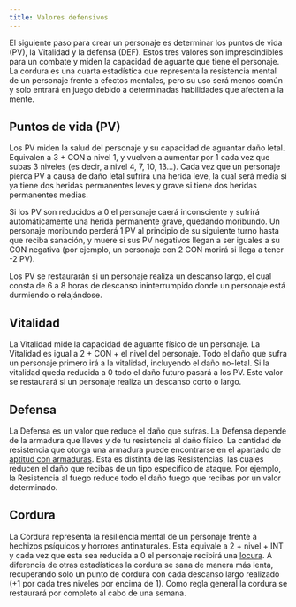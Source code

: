 ```yaml
---
title: Valores defensivos
---
```


El siguiente paso para crear un personaje es determinar los puntos de vida (PV), la Vitalidad y la defensa (DEF). Estos tres valores son imprescindibles para un combate y miden la capacidad de aguante que tiene el personaje. La cordura es una cuarta estadística que representa la resistencia mental de un personaje frente a efectos mentales, pero su uso será menos común y solo entrará en juego debido a determinadas habilidades que afecten a la mente.

## **Puntos de vida (PV)** 

Los PV miden la salud del personaje y su capacidad de aguantar daño letal. Equivalen a 3 + CON a nivel 1, y vuelven a aumentar por 1 cada vez que subas 3 niveles (es decir, a nivel 4, 7, 10, 13...). Cada vez que un personaje pierda PV a causa de daño letal sufrirá una herida leve, la cual será media si ya tiene dos heridas permanentes leves y grave si tiene dos heridas permanentes medias.

 Si los PV son reducidos a 0 el personaje caerá inconsciente y sufrirá automáticamente una herida permanente grave, quedando moribundo. Un personaje moribundo perderá 1 PV al principio de su siguiente turno hasta que reciba sanación, y muere si sus PV negativos llegan a ser iguales a su CON negativa (por ejemplo, un personaje con 2 CON morirá si llega a tener -2 PV). 

Los PV se restaurarán si un personaje realiza un descanso largo, el cual consta de 6 a 8 horas de descanso ininterrumpido donde un personaje está durmiendo o relajándose.

## **Vitalidad** 

La Vitalidad mide la capacidad de aguante físico de un personaje. La Vitalidad es igual a 2 + CON + el nivel del personaje. Todo el daño que sufra un personaje primero irá a la vitalidad, incluyendo el daño no-letal. Si la vitalidad queda reducida a 0 todo el daño futuro pasará a los PV. Este valor se restaurará si un personaje realiza un descanso corto o largo.

## **Defensa** 

La Defensa es un valor que reduce el daño que sufras. La Defensa depende de la armadura que lleves y de tu resistencia al daño físico. La cantidad de resistencia que otorga una armadura puede encontrarse en el apartado de [aptitud con armaduras](https://raldamain.com/rules/Rangos/Combate/armaduras.html). Esta es distinta de las Resistencias, las cuales reducen el daño que recibas de un tipo específico de ataque. Por ejemplo, la Resistencia al fuego reduce todo el daño fuego que recibas por un valor determinado.

## **Cordura** 

La Cordura representa la resiliencia mental de un personaje frente a hechizos psíquicos y horrores antinaturales. Esta equivale a 2 + nivel + INT y cada vez que esta sea reducida a 0 el personaje recibirá una [locura](https://raldamain.com/rules/Reglas%20adicionales/locura.html). A diferencia de otras estadísticas la cordura se sana de manera más lenta, recuperando solo un punto de cordura con cada descanso largo realizado (+1 por cada tres niveles por encima de 1). Como regla general la cordura se restaurará por completo al cabo de una semana.